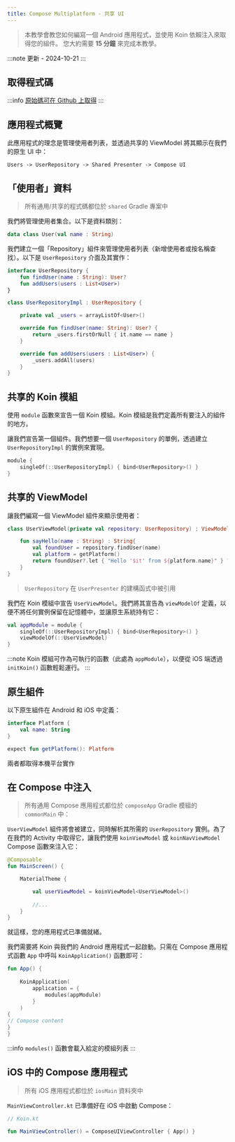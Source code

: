 ```yaml
---
title: Compose Multiplatform - 共享 UI
---
```


> 本教學會教您如何編寫一個 Android 應用程式，並使用 Koin 依賴注入來取得您的組件。
> 您大約需要 __15 分鐘__ 來完成本教學。

:::note
更新 - 2024-10-21
:::

## 取得程式碼

:::info
[原始碼可在 Github 上取得](https://github.com/InsertKoinIO/koin-getting-started/tree/main/ComposeMultiplatform)
:::

## 應用程式概覽

此應用程式的理念是管理使用者列表，並透過共享的 ViewModel 將其顯示在我們的原生 UI 中：

`Users -> UserRepository -> Shared Presenter -> Compose UI`

## 「使用者」資料

> 所有通用/共享的程式碼都位於 `shared` Gradle 專案中

我們將管理使用者集合。以下是資料類別：

```kotlin
data class User(val name : String)
```

我們建立一個「Repository」組件來管理使用者列表（新增使用者或按名稱查找）。以下是 `UserRepository` 介面及其實作：

```kotlin
interface UserRepository {
    fun findUser(name : String): User?
    fun addUsers(users : List<User>)
}

class UserRepositoryImpl : UserRepository {

    private val _users = arrayListOf<User>()

    override fun findUser(name: String): User? {
        return _users.firstOrNull { it.name == name }
    }

    override fun addUsers(users : List<User>) {
        _users.addAll(users)
    }
}
```

## 共享的 Koin 模組

使用 `module` 函數來宣告一個 Koin 模組。Koin 模組是我們定義所有要注入的組件的地方。

讓我們宣告第一個組件。我們想要一個 `UserRepository` 的單例，透過建立 `UserRepositoryImpl` 的實例來實現。

```kotlin
module {
    singleOf(::UserRepositoryImpl) { bind<UserRepository>() }
}
```

## 共享的 ViewModel

讓我們編寫一個 ViewModel 組件來顯示使用者：

```kotlin
class UserViewModel(private val repository: UserRepository) : ViewModel() {

    fun sayHello(name : String) : String{
        val foundUser = repository.findUser(name)
        val platform = getPlatform()
        return foundUser?.let { "Hello '$it' from ${platform.name}" } ?: "User '$name' not found!"
    }
}
```

> `UserRepository` 在 `UserPresenter` 的建構函式中被引用

我們在 Koin 模組中宣告 `UserViewModel`。我們將其宣告為 `viewModelOf` 定義，以便不將任何實例保留在記憶體中，並讓原生系統持有它：

```kotlin
val appModule = module {
    singleOf(::UserRepositoryImpl) { bind<UserRepository>() }
    viewModelOf(::UserViewModel)
}
```

:::note
Koin 模組可作為可執行的函數（此處為 `appModule`），以便從 iOS 端透過 `initKoin()` 函數輕鬆運行。
:::

## 原生組件

以下原生組件在 Android 和 iOS 中定義：

```kotlin
interface Platform {
    val name: String
}

expect fun getPlatform(): Platform
```

兩者都取得本機平台實作

## 在 Compose 中注入

> 所有通用 Compose 應用程式都位於 `composeApp` Gradle 模組的 `commonMain` 中：

`UserViewModel` 組件將會被建立，同時解析其所需的 `UserRepository` 實例。為了在我們的 Activity 中取得它，讓我們使用 `koinViewModel` 或 `koinNavViewModel` Compose 函數來注入它：

```kotlin
@Composable
fun MainScreen() {

    MaterialTheme {

        val userViewModel = koinViewModel<UserViewModel>()
        
        //...
    }
}
```

就這樣，您的應用程式已準備就緒。

我們需要將 Koin 與我們的 Android 應用程式一起啟動。只需在 Compose 應用程式函數 `App` 中呼叫 `KoinApplication()` 函數即可：

```kotlin
fun App() {
    
    KoinApplication(
        application = {
            modules(appModule)
        }
    )
{
// Compose content
}
}
```

:::info
`modules()` 函數會載入給定的模組列表
:::

## iOS 中的 Compose 應用程式

> 所有 iOS 應用程式都位於 `iosMain` 資料夾中

`MainViewController.kt` 已準備好在 iOS 中啟動 Compose：

```kotlin
// Koin.kt

fun MainViewController() = ComposeUIViewController { App() }
```